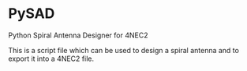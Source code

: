# PySAD
Python Spiral Antenna Designer for 4NEC2

This is a script file which can be used to design a spiral antenna and to export it into a 4NEC2 file.
